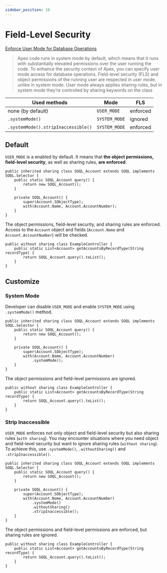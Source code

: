 ```yaml
---
sidebar_position: 10
---
```


# Field-Level Security

[Enforce User Mode for Database Operations](https://developer.salesforce.com/docs/atlas.en-us.apexcode.meta/apexcode/apex_classes_enforce_usermode.htm)

> Apex code runs in system mode by default, which means that it runs with substantially elevated permissions over the user running the code. To enhance the security context of Apex, you can specify user mode access for database operations. Field-level security (FLS) and object permissions of the running user are respected in user mode, unlike in system mode. User mode always applies sharing rules, but in system mode they’re controlled by sharing keywords on the class

Used methods | Mode | FLS
------------ | ---- | --------------
none (by default) | `USER_MODE` | enforced
`.systemMode()` | `SYSTEM_MODE` | ignored
`.systemMode().stripInaccessible()` | `SYSTEM_MODE` | enforced

## Default

`USER_MODE` is a enabled by default. It means that **the object permissions, field-level security**, as well as sharing rules, **are enforced**.

```apex title="SOQL_Account.cls"
public inherited sharing class SOQL_Account extends SOQL implements SOQL.Selector {
    public static SOQL_Account query() {
        return new SOQL_Account();
    }

    private SOQL_Account() {
        super(Account.SObjectType);
        with(Account.Name, Account.AccountNumber);
    }
}
```

The object permissions, field-level security, and sharing rules are enforced.
Access to the `Account` object and fields (`Account.Name` and `Account.AccountNumber`) will be checked.

```apex title="ExampleController.cls"
public without sharing class ExampleController {
    public static List<Account> getAccountsByRecordType(String recordType) {
        return SOQL_Account.query().toList();
    }
}
```

## Customize

### System Mode

Developer can disable `USER_MODE` and enable `SYSTEM_MODE` using `.systemMode()` method.

```apex title="SOQL_Account.cls"
public inherited sharing class SOQL_Account extends SOQL implements SOQL.Selector {
    public static SOQL_Account query() {
        return new SOQL_Account();
    }

    private SOQL_Account() {
        super(Account.SObjectType);
        with(Account.Name, Account.AccountNumber)
            .systemMode();
    }
}
```

The object permissions and field-level permissions are ignored.

```apex title="ExampleController.cls"
public without sharing class ExampleController {
    public static List<Account> getAccountsByRecordType(String recordType) {
        return SOQL_Account.query().toList();
    }
}
```

### Strip Inaccessible

`USER_MODE` enforces not only object and field-level security but also sharing rules (`with sharing`).
You may encounter situations where you need object and field-level security but want to ignore sharing rules (`without sharing`).
To achieve this, use `.systemMode()`, `.withoutSharing()` and `.stripInaccessible()`.

```apex title="SOQL_Account.cls"
public inherited sharing class SOQL_Account extends SOQL implements SOQL.Selector {
    public static SOQL_Account query() {
        return new SOQL_Account();
    }

    private SOQL_Account() {
        super(Account.SObjectType);
        with(Account.Name, Account.AccountNumber)
            .systemMode()
            .withoutSharing()
            .stripInaccessible();
    }
}
```

The object permissions and field-level permissions are enforced, but sharing rules are ignored.

```apex title="ExampleController.cls"
public without sharing class ExampleController {
    public static List<Account> getAccountsByRecordType(String recordType) {
        return SOQL_Account.query().toList();
    }
}
```
